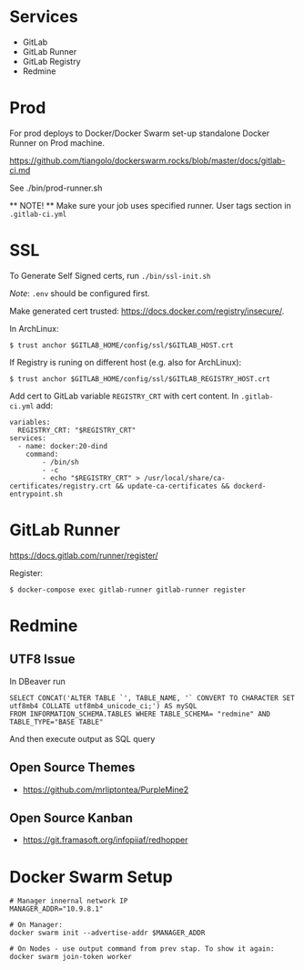 
# Services
- GitLab
- GitLab Runner
- GitLab Registry
- Redmine

# Prod

For prod deploys to Docker/Docker Swarm set-up standalone Docker Runner on Prod machine.

https://github.com/tiangolo/dockerswarm.rocks/blob/master/docs/gitlab-ci.md

See ./bin/prod-runner.sh

** NOTE! ** Make sure your job uses specified runner. User tags section in `.gitlab-ci.yml`

# SSL

To Generate Self Signed certs, run `./bin/ssl-init.sh`

*Note*: `.env` should be configured first.

Make generated cert trusted: https://docs.docker.com/registry/insecure/.

In ArchLinux:
    
    $ trust anchor $GITLAB_HOME/config/ssl/$GITLAB_HOST.crt

If Registry is runing on different host (e.g. also for ArchLinux):

    $ trust anchor $GITLAB_HOME/config/ssl/$GITLAB_REGISTRY_HOST.crt

Add cert to GitLab variable `REGISTRY_CRT` with cert content. In `.gitlab-ci.yml` add:

    variables:
      REGISTRY_CRT: "$REGISTRY_CRT"
    services:
      - name: docker:20-dind
        command:
            - /bin/sh
            - -c
            - echo "$REGISTRY_CRT" > /usr/local/share/ca-certificates/registry.crt && update-ca-certificates && dockerd-entrypoint.sh


# GitLab Runner

https://docs.gitlab.com/runner/register/

Register:

    $ docker-compose exec gitlab-runner gitlab-runner register


# Redmine

## UTF8 Issue

In DBeaver run

    SELECT CONCAT('ALTER TABLE `', TABLE_NAME, '` CONVERT TO CHARACTER SET utf8mb4 COLLATE utf8mb4_unicode_ci;') AS mySQL
    FROM INFORMATION_SCHEMA.TABLES WHERE TABLE_SCHEMA= "redmine" AND TABLE_TYPE="BASE TABLE"

And then execute output as SQL query

## Open Source Themes

- https://github.com/mrliptontea/PurpleMine2

## Open Source Kanban

- https://git.framasoft.org/infopiiaf/redhopper




# Docker Swarm Setup

    # Manager innernal network IP
    MANAGER_ADDR="10.9.8.1"

    # On Manager:
    docker swarm init --advertise-addr $MANAGER_ADDR

    # On Nodes - use output command from prev stap. To show it again:
    docker swarm join-token worker

